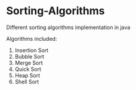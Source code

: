 # Sorting-Algorithms
Different sorting algorithms implementation in java

Algorithms included:
1. Insertion Sort
2. Bubble Sort
3. Merge Sort
4. Quick Sort
5. Heap Sort
6. Shell Sort
